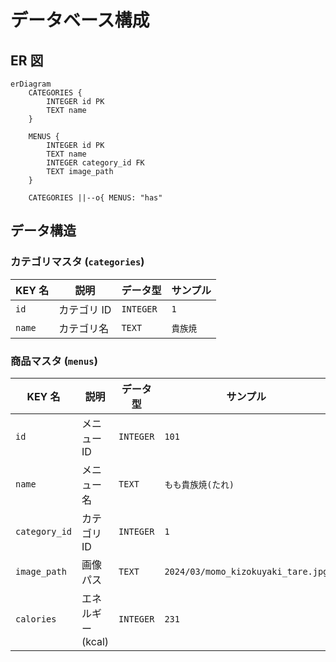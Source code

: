 # データベース構成

## ER 図

```mermaid
erDiagram
    CATEGORIES {
        INTEGER id PK
        TEXT name
    }

    MENUS {
        INTEGER id PK
        TEXT name
        INTEGER category_id FK
        TEXT image_path
    }

    CATEGORIES ||--o{ MENUS: "has"
```

## データ構造

### カテゴリマスタ (`categories`)

| KEY 名 | 説明        | データ型  | サンプル |
| ------ | ----------- | --------- | -------- |
| `id`   | カテゴリ ID | `INTEGER` | `1`      |
| `name` | カテゴリ名  | `TEXT`    | `貴族焼` |

### 商品マスタ (`menus`)

| KEY 名        | 説明             | データ型  | サンプル                           |
| ------------- | ---------------- | --------- | ---------------------------------- |
| `id`          | メニュー ID      | `INTEGER` | `101`                              |
| `name`        | メニュー名       | `TEXT`    | `もも貴族焼(たれ)`                 |
| `category_id` | カテゴリ ID      | `INTEGER` | `1`                                |
| `image_path`  | 画像パス         | `TEXT`    | `2024/03/momo_kizokuyaki_tare.jpg` |
| `calories`    | エネルギー(kcal) | `INTEGER` | `231`                              |
